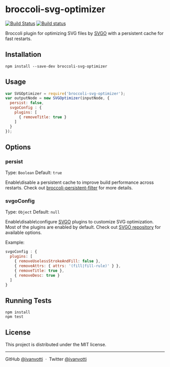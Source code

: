 # broccoli-svg-optimizer

[![Build Status](https://travis-ci.org/ivanvotti/broccoli-svg-optimizer.svg?branch=master)](https://travis-ci.org/ivanvotti/broccoli-svg-optimizer)
[![Build status](https://ci.appveyor.com/api/projects/status/in80j1avrks771i3?svg=true)](https://ci.appveyor.com/project/ivanvotti/broccoli-svg-optimizer)

Broccoli plugin for optimizing SVG files by [SVGO](https://github.com/svg/svgo) with a persistent cache for fast restarts.

## Installation

`npm install --save-dev broccoli-svg-optimizer`

## Usage

```js
var SVGOptimizer = require('broccoli-svg-optimizer');
var outputNode = new SVGOptimizer(inputNode, {
  persist: false,
  svgoConfig : {
    plugins: [
      { removeTitle: true }
    ]
  }
});
```

## Options

### persist

Type: `Boolean`
Default: `true`

Enable\disable a persistent cache to improve build performance across restarts. Check out [broccoli-persistent-filter](https://github.com/stefanpenner/broccoli-persistent-filter) for more details.

### svgoConfig

Type: `Object`
Default: `null`

Enable\disable\configure [SVGO](https://github.com/svg/svgo) plugins to customize SVG optimization. Most of the plugins are enabled by default. Check out [SVGO repository](https://github.com/svg/svgo/tree/master/plugins) for available options.

Example:

```js
svgoConfig : {
  plugins: [
    { removeUselessStrokeAndFill: false },
    { removeAttrs: { attrs: '(fill|fill-rule)' } },
    { removeTitle: true },
    { removeDesc: true }
  ]
}
```

## Running Tests

```
npm install
npm test
```

## License

This project is distributed under the MIT license.

---

GitHub [@ivanvotti](https://github.com/ivanvotti) &nbsp;&middot;&nbsp;
Twitter [@ivanvotti](https://twitter.com/ivanvotti)
